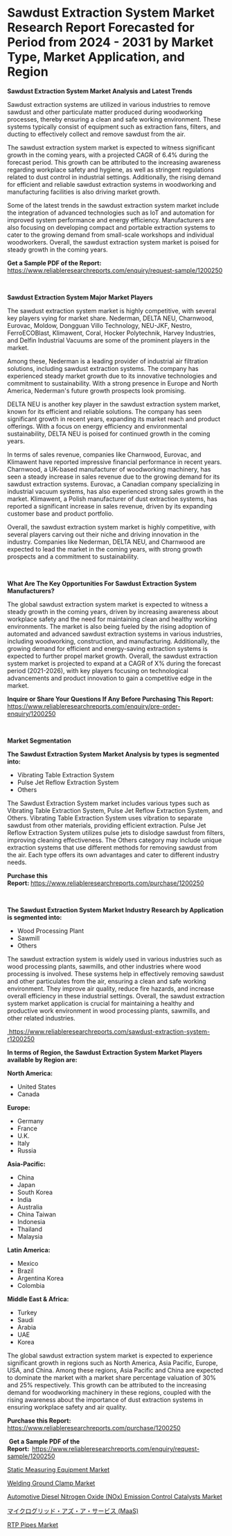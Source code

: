 <p><h1>Sawdust Extraction System Market Research Report Forecasted for Period from 2024 -  2031 by Market Type, Market Application, and Region</h1></p><p><strong>Sawdust Extraction System Market Analysis and Latest Trends</strong></p>
<p><p>Sawdust extraction systems are utilized in various industries to remove sawdust and other particulate matter produced during woodworking processes, thereby ensuring a clean and safe working environment. These systems typically consist of equipment such as extraction fans, filters, and ducting to effectively collect and remove sawdust from the air.</p><p>The sawdust extraction system market is expected to witness significant growth in the coming years, with a projected CAGR of 6.4% during the forecast period. This growth can be attributed to the increasing awareness regarding workplace safety and hygiene, as well as stringent regulations related to dust control in industrial settings. Additionally, the rising demand for efficient and reliable sawdust extraction systems in woodworking and manufacturing facilities is also driving market growth.</p><p>Some of the latest trends in the sawdust extraction system market include the integration of advanced technologies such as IoT and automation for improved system performance and energy efficiency. Manufacturers are also focusing on developing compact and portable extraction systems to cater to the growing demand from small-scale workshops and individual woodworkers. Overall, the sawdust extraction system market is poised for steady growth in the coming years.</p></p>
<p><strong>Get a Sample PDF of the Report:&nbsp;</strong> <a href="https://www.reliableresearchreports.com/enquiry/request-sample/1200250">https://www.reliableresearchreports.com/enquiry/request-sample/1200250</a></p>
<p>&nbsp;</p>
<p><strong>Sawdust Extraction System Major Market Players</strong></p>
<p><p>The sawdust extraction system market is highly competitive, with several key players vying for market share. Nederman, DELTA NEU, Charnwood, Eurovac, Moldow, Dongguan Villo Technology, NEU-JKF, Nestro, FerroECOBlast, Klimawent, Coral, Hocker Polytechnik, Harvey Industries, and Delfin Industrial Vacuums are some of the prominent players in the market.</p><p>Among these, Nederman is a leading provider of industrial air filtration solutions, including sawdust extraction systems. The company has experienced steady market growth due to its innovative technologies and commitment to sustainability. With a strong presence in Europe and North America, Nederman's future growth prospects look promising.</p><p>DELTA NEU is another key player in the sawdust extraction system market, known for its efficient and reliable solutions. The company has seen significant growth in recent years, expanding its market reach and product offerings. With a focus on energy efficiency and environmental sustainability, DELTA NEU is poised for continued growth in the coming years.</p><p>In terms of sales revenue, companies like Charnwood, Eurovac, and Klimawent have reported impressive financial performance in recent years. Charnwood, a UK-based manufacturer of woodworking machinery, has seen a steady increase in sales revenue due to the growing demand for its sawdust extraction systems. Eurovac, a Canadian company specializing in industrial vacuum systems, has also experienced strong sales growth in the market. Klimawent, a Polish manufacturer of dust extraction systems, has reported a significant increase in sales revenue, driven by its expanding customer base and product portfolio.</p><p>Overall, the sawdust extraction system market is highly competitive, with several players carving out their niche and driving innovation in the industry. Companies like Nederman, DELTA NEU, and Charnwood are expected to lead the market in the coming years, with strong growth prospects and a commitment to sustainability.</p></p>
<p>&nbsp;</p>
<p><strong>What Are The Key Opportunities For Sawdust Extraction System Manufacturers?</strong></p>
<p><p>The global sawdust extraction system market is expected to witness a steady growth in the coming years, driven by increasing awareness about workplace safety and the need for maintaining clean and healthy working environments. The market is also being fueled by the rising adoption of automated and advanced sawdust extraction systems in various industries, including woodworking, construction, and manufacturing. Additionally, the growing demand for efficient and energy-saving extraction systems is expected to further propel market growth. Overall, the sawdust extraction system market is projected to expand at a CAGR of X% during the forecast period (2021-2026), with key players focusing on technological advancements and product innovation to gain a competitive edge in the market.</p></p>
<p><strong>Inquire or Share Your Questions If Any Before Purchasing This Report:</strong> <a href="https://www.reliableresearchreports.com/enquiry/pre-order-enquiry/1200250">https://www.reliableresearchreports.com/enquiry/pre-order-enquiry/1200250</a></p>
<p>&nbsp;</p>
<p><strong>Market Segmentation</strong></p>
<p><strong>The Sawdust Extraction System Market Analysis by types is segmented into:</strong></p>
<p><ul><li>Vibrating Table Extraction System</li><li>Pulse Jet Reflow Extraction System</li><li>Others</li></ul></p>
<p><p>The Sawdust Extraction System market includes various types such as Vibrating Table Extraction System, Pulse Jet Reflow Extraction System, and Others. Vibrating Table Extraction System uses vibration to separate sawdust from other materials, providing efficient extraction. Pulse Jet Reflow Extraction System utilizes pulse jets to dislodge sawdust from filters, improving cleaning effectiveness. The Others category may include unique extraction systems that use different methods for removing sawdust from the air. Each type offers its own advantages and cater to different industry needs.</p></p>
<p><strong>Purchase this Report:&nbsp;</strong><a href="https://www.reliableresearchreports.com/purchase/1200250">https://www.reliableresearchreports.com/purchase/1200250</a></p>
<p>&nbsp;</p>
<p><strong>The Sawdust Extraction System Market Industry Research by Application is segmented into:</strong></p>
<p><ul><li>Wood Processing Plant</li><li>Sawmill</li><li>Others</li></ul></p>
<p><p>The sawdust extraction system is widely used in various industries such as wood processing plants, sawmills, and other industries where wood processing is involved. These systems help in effectively removing sawdust and other particulates from the air, ensuring a clean and safe working environment. They improve air quality, reduce fire hazards, and increase overall efficiency in these industrial settings. Overall, the sawdust extraction system market application is crucial for maintaining a healthy and productive work environment in wood processing plants, sawmills, and other related industries.</p></p>
<p><a href="https://www.reliableresearchreports.com/sawdust-extraction-system-r1200250">&nbsp;https://www.reliableresearchreports.com/sawdust-extraction-system-r1200250</a></p>
<p><strong>In terms of Region, the Sawdust Extraction System Market Players available by Region are:</strong></p>
<p>
    <p> <strong> North America: </strong>
        <ul>
            <li>United States</li>
            <li>Canada</li>
        </ul>
        </p> 
    <p> <strong> Europe: </strong>
        <ul>
            <li>Germany</li>
            <li>France</li>
            <li>U.K.</li>
            <li>Italy</li>
            <li>Russia</li>
        </ul>
        </p> 
    <p> <strong> Asia-Pacific: </strong>
        <ul>
            <li>China</li>
            <li>Japan</li>
            <li>South Korea</li>
            <li>India</li>
            <li>Australia</li>
            <li>China Taiwan</li>
            <li>Indonesia</li>
            <li>Thailand</li>
            <li>Malaysia</li>
        </ul>
        </p> 
    <p> <strong> Latin America: </strong>
        <ul>
            <li>Mexico</li>
            <li>Brazil</li>
            <li>Argentina Korea</li>
            <li>Colombia</li>
        </ul>
        </p> 
    <p> <strong> Middle East & Africa: </strong>
        <ul>
            <li>Turkey</li>
            <li>Saudi</li>
            <li>Arabia</li>
            <li>UAE</li>
            <li>Korea</li>
        </ul>
    </p>
    </p>
<p><p>The global sawdust extraction system market is expected to experience significant growth in regions such as North America, Asia Pacific, Europe, USA, and China. Among these regions, Asia Pacific and China are expected to dominate the market with a market share percentage valuation of 30% and 25% respectively. This growth can be attributed to the increasing demand for woodworking machinery in these regions, coupled with the rising awareness about the importance of dust extraction systems in ensuring workplace safety and air quality.</p></p>
<p><strong>Purchase this Report: </strong><a href="https://www.reliableresearchreports.com/purchase/1200250">https://www.reliableresearchreports.com/purchase/1200250</a></p>
<p>&nbsp;<strong>Get a Sample PDF of the Report:&nbsp;&nbsp;</strong><a href="https://www.reliableresearchreports.com/enquiry/request-sample/1200250">https://www.reliableresearchreports.com/enquiry/request-sample/1200250</a></p>
<p><strong></strong></p>
<p><p><a href="https://github.com/gamblestampleyjenny50m5sl6/Market-Research-Report-List-2/blob/main/static-measuring-equipment-market.md">Static Measuring Equipment Market</a></p><p><a href="https://github.com/wwwkeltoum/Market-Research-Report-List-2/blob/main/welding-ground-clamp-market.md">Welding Ground Clamp Market</a></p><p><a href="https://www.linkedin.com/pulse/automotive-diesel-nitrogen-oxide-nox-emission-control-catalysts-qqvxf?trackingId=qIVZXO1JqBipstmhD6BsyQ%3D%3D">Automotive Diesel Nitrogen Oxide (NOx) Emission Control Catalysts Market</a></p><p><a href="https://github.com/pepo3k/Market-Research-Report-List-1/blob/main/348048822191.md">マイクログリッド・アズ・ア・サービス (MaaS)</a></p><p><a href="https://issuu.com/reportprime-2/docs/rtp-pipes-market-size-2030.pptx">RTP Pipes Market</a></p></p>